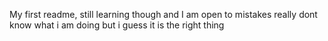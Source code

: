 My first readme,
still learning though and I am open to mistakes
really dont know what i am doing
but i guess it is the right thing
